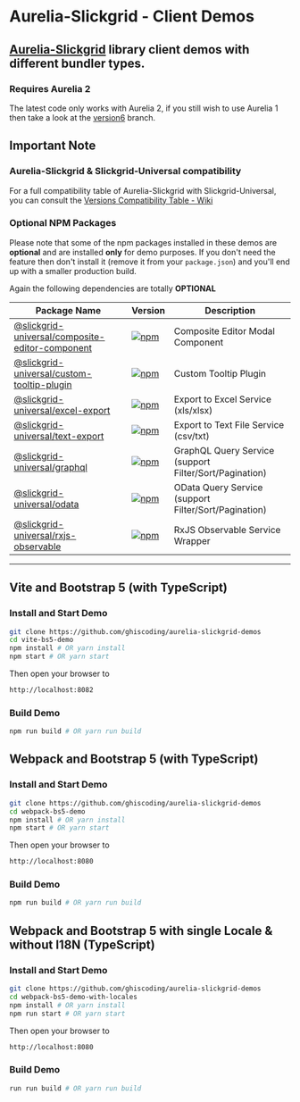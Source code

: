 # Aurelia-Slickgrid - Client Demos
## [Aurelia-Slickgrid](https://github.com/ghiscoding/slickgrid-universal/tree/master/frameworks/aurelia-slickgrid) library client demos with different bundler types.

### Requires Aurelia 2
The latest code only works with Aurelia 2, if you still wish to use Aurelia 1 then take a look at the [version6](https://github.com/ghiscoding/aurelia-slickgrid-demos/tree/version6) branch.

## Important Note
### Aurelia-Slickgrid & Slickgrid-Universal compatibility
For a full compatibility table of Aurelia-Slickgrid with Slickgrid-Universal, you can consult the [Versions Compatibility Table - Wiki](https://github.com/ghiscoding/aurelia-slickgrid/wiki/Versions-Compatibility-Table)

### Optional NPM Packages
Please note that some of the npm packages installed in these demos are **optional** and are installed **only** for demo purposes. If you don't need the feature then don't install it (remove it from your `package.json`) and you'll end up with a smaller production build.

Again the following dependencies are totally **OPTIONAL**

| Package Name | Version | Description |
| ------------ | ------- | ----------- |
| [@slickgrid-universal/composite-editor-component](https://github.com/ghiscoding/slickgrid-universal/tree/master/packages/composite-editor-component) | [![npm](https://img.shields.io/npm/v/@slickgrid-universal/composite-editor-component.svg?color=forest)](https://www.npmjs.com/package/@slickgrid-universal/composite-editor-component) | Composite Editor Modal Component |
| [@slickgrid-universal/custom-tooltip-plugin](https://github.com/ghiscoding/slickgrid-universal/tree/master/packages/custom-tooltip-plugin) | [![npm](https://img.shields.io/npm/v/@slickgrid-universal/custom-tooltip-plugin.svg?color=forest)](https://www.npmjs.com/package/@slickgrid-universal/custom-tooltip-plugin) | Custom Tooltip Plugin |
| [@slickgrid-universal/excel-export](https://github.com/ghiscoding/slickgrid-universal/tree/master/packages/excel-export) | [![npm](https://img.shields.io/npm/v/@slickgrid-universal/excel-export.svg?color=forest)](https://www.npmjs.com/package/@slickgrid-universal/excel-export) | Export to Excel Service (xls/xlsx) |
| [@slickgrid-universal/text-export](https://github.com/ghiscoding/slickgrid-universal/tree/master/packages/text-export) | [![npm](https://img.shields.io/npm/v/@slickgrid-universal/text-export.svg?color=forest)](https://www.npmjs.com/package/@slickgrid-universal/text-export) | Export to Text File Service (csv/txt) |
| [@slickgrid-universal/graphql](https://github.com/ghiscoding/slickgrid-universal/tree/master/packages/graphql) | [![npm](https://img.shields.io/npm/v/@slickgrid-universal/graphql.svg?color=forest)](https://www.npmjs.com/package/@slickgrid-universal/graphql) | GraphQL Query Service (support Filter/Sort/Pagination) |
| [@slickgrid-universal/odata](https://github.com/ghiscoding/slickgrid-universal/tree/master/packages/odata) | [![npm](https://img.shields.io/npm/v/@slickgrid-universal/odata.svg?color=forest)](https://www.npmjs.com/package/@slickgrid-universal/odata) | OData Query Service (support Filter/Sort/Pagination) |
| [@slickgrid-universal/rxjs-observable](https://github.com/ghiscoding/slickgrid-universal/tree/master/packages/rxjs-observable) | [![npm](https://img.shields.io/npm/v/@slickgrid-universal/rxjs-observable.svg?color=forest)](https://www.npmjs.com/package/@slickgrid-universal/rxjs-observable) | RxJS Observable Service Wrapper |

---

## Vite and Bootstrap 5 (with TypeScript)
### Install and Start Demo
```bash
git clone https://github.com/ghiscoding/aurelia-slickgrid-demos
cd vite-bs5-demo
npm install # OR yarn install
npm start # OR yarn start
```

Then open your browser to
```html
http://localhost:8082
```

### Build Demo
```bash
npm run build # OR yarn run build
```

## Webpack and Bootstrap 5 (with TypeScript)
### Install and Start Demo
```bash
git clone https://github.com/ghiscoding/aurelia-slickgrid-demos
cd webpack-bs5-demo
npm install # OR yarn install
npm start # OR yarn start
```

Then open your browser to
```html
http://localhost:8080
```

### Build Demo
```bash
npm run build # OR yarn run build
```

## Webpack and Bootstrap 5 with single Locale & without I18N (TypeScript)
### Install and Start Demo
```bash
git clone https://github.com/ghiscoding/aurelia-slickgrid-demos
cd webpack-bs5-demo-with-locales
npm install # OR yarn install
npm run start # OR yarn start
```

Then open your browser to
```html
http://localhost:8080
```

### Build Demo
```bash
run run build # OR yarn run build
```
